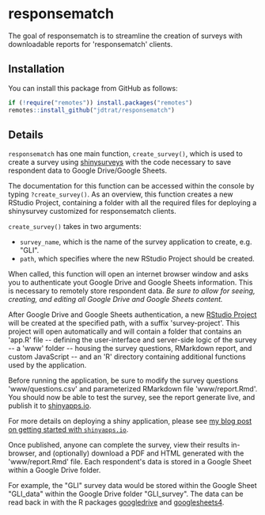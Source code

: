 
# responsematch

The goal of responsematch is to streamline the creation of surveys with downloadable reports for 'responsematch' clients.

## Installation

You can install this package from GitHub as follows:

``` r
if (!require("remotes")) install.packages("remotes")
remotes::install_github("jdtrat/responsematch")
```

## Details

`responsematch` has one main function, `create_survey()`, which is used to create a survey using [shinysurveys](https://shinysurveys.jdtrat.com/) with the code necessary to save respondent data to Google Drive/Google Sheets. 

The documentation for this function can be accessed within the console by typing `?create_survey()`. As an overview, this function creates a new RStudio Project, containing a folder with all the required files for deploying a shinysurvey customized for responsematch clients. 

`create_survey()` takes in two arguments:

* `survey_name`, which is the name of the survey application to create, e.g. "GLI".
* `path`, which specifies where the new RStudio Project should be created.

When called, this function will open an internet browser window and asks you to authenticate yout Google Drive and Google Sheets information. This is necessary to remotely store respondent data. *Be sure to allow for seeing, creating, and editing all Google Drive and Google Sheets content.*

After Google Drive and Google Sheets authentication, a new [RStudio Project](https://r4ds.had.co.nz/workflow-projects.html) will be created at the specified path, with a suffix 'survey-project'. This project will open automatically and will contain a folder that contains an 'app.R' file -- defining the user-interface and server-side logic of the survey -- a 'www' folder -- housing the survey questions, RMarkdown report, and custom JavaScript -- and an 'R' directory containing additional functions used by the application.

Before running the application, be sure to modify the survey questions 'www/questions.csv' and parameterized RMarkdown file 'www/report.Rmd'. You should now be able to test the survey, see the report generate live, and publish it to [shinyapps.io](https://shinyapps.io).

For more details on deploying a shiny application, please see [my blog post on getting started with `shinyapps.io`](https://www.jdtrat.com/blog/getting-started-shinyapps/).

Once published, anyone can complete the survey, view their results in-browser, and (optionally) download a PDF and HTML generated with the 'www/report.Rmd' file. Each respondent's data is stored in a Google Sheet within a Google Drive folder. 

For example, the "GLI" survey data would be stored within the Google Sheet "GLI_data" within the Google Drive folder "GLI_survey". The data can be read back in with the R packages [googledrive](https://googledrive.tidyverse.org/) and [googlesheets4](https://googlesheets4.tidyverse.org/).
